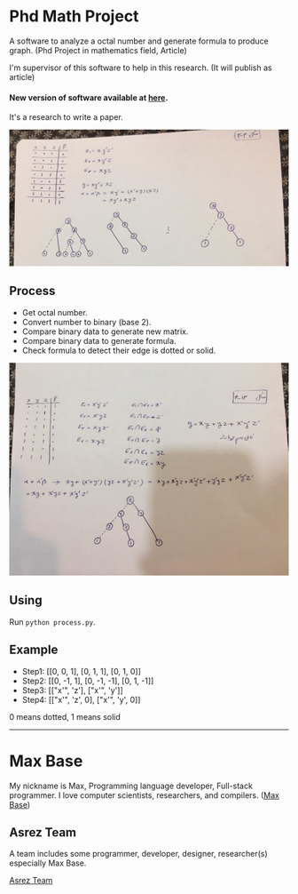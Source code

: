 # Phd Math Project

A software to analyze a octal number and generate formula to produce graph. (Phd Project in mathematics field, Article)

I'm supervisor of this software to help in this research. (It will publish as article)

#### New version of software available at [here](https://github.com/BaseMax/MathGraphDrawing).

It's a research to write a paper.

![screenshot2.jpg](screenshot2.jpg)

## Process

- Get octal number.
- Convert number to binary (base 2).
- Compare binary data to generate new matrix.
- Compare binary data to generate formula.
- Check formula to detect their edge is dotted or solid.

![screenshot1.jpg](screenshot1.jpg)

## Using

Run `python process.py`.

## Example

- Step1: [[0, 0, 1], [0, 1, 1], [0, 1, 0]]
- Step2: [[0, -1, 1], [0, -1, -1], [0, 1, -1]]
- Step3: [["x'", 'z'], ["x'", 'y']]
- Step4: [["x'", 'z', 0], ["x'", 'y', 0]]

0 means dotted, 1 means solid

---------

# Max Base

My nickname is Max, Programming language developer, Full-stack programmer. I love computer scientists, researchers, and compilers. ([Max Base](https://maxbase.org/))

## Asrez Team

A team includes some programmer, developer, designer, researcher(s) especially Max Base.

[Asrez Team](https://www.asrez.com/)
